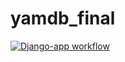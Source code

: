 # yamdb_final
[![Django-app workflow](https://github.com/anthony-bogi/yamdb_final/actions/workflows/yamdb_workflow.yml/badge.svg)](https://github.com/anthony-bogi/yamdb_final/actions/workflows/yamdb_workflow.yml)
